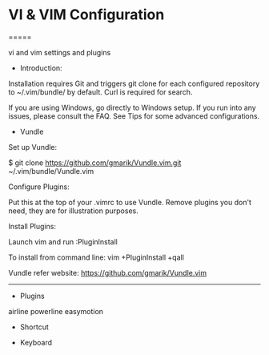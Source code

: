 # VI & VIM Configuration

=====

vi and vim settings and plugins

* Introduction:

Installation requires Git and triggers git clone for each configured repository to ~/.vim/bundle/ by default. Curl is required for search.

If you are using Windows, go directly to Windows setup. If you run into any issues, please consult the FAQ. See Tips for some advanced configurations.

* Vundle

Set up Vundle:

$ git clone https://github.com/gmarik/Vundle.vim.git ~/.vim/bundle/Vundle.vim

Configure Plugins:

Put this at the top of your .vimrc to use Vundle. Remove plugins you don't need, they are for illustration purposes.


Install Plugins:

Launch vim and run :PluginInstall

To install from command line: vim +PluginInstall +qall



Vundle refer website: https://github.com/gmarik/Vundle.vim

-----
* Plugins

airline
powerline
easymotion

* Shortcut

* Keyboard
